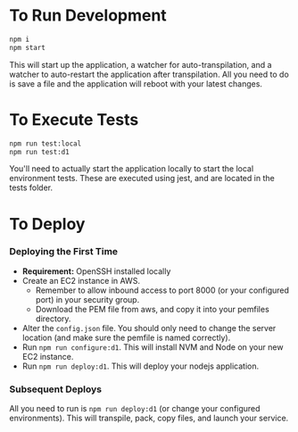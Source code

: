 # To Run Development
```bash
npm i
npm start
```

This will start up the application, a watcher for auto-transpilation, and a watcher to auto-restart the application after transpilation. All you need to do is save a file and the application will reboot with your latest changes.

# To Execute Tests
```bash
npm run test:local
npm run test:d1
```
You'll need to actually start the application locally to start the local environment tests. 
These are executed using jest, and are located in the tests folder.

# To Deploy

### Deploying the First Time
 - **Requirement:** OpenSSH installed locally
 - Create an EC2 instance in AWS.
    - Remember to allow inbound access to port 8000 (or your configured port) in your security group.
    - Download the PEM file from aws, and copy it into your pemfiles directory.
 - Alter the `config.json` file. You should only need to change the server location (and make sure the pemfile is named correctly).
 - Run `npm run configure:d1`. This will install NVM and Node on your new EC2 instance.
 - Run `npm run deploy:d1`. This will deploy your nodejs application.

### Subsequent Deploys
All you need to run is `npm run deploy:d1` (or change your configured environments). This will transpile, pack, copy files, and launch your service.